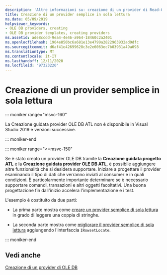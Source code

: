 ```yaml
---
description: 'Altre informazioni su: creazione di un provider di Read-Only semplice'
title: Creazione di un provider semplice in sola lettura
ms.date: 05/09/2019
helpviewer_keywords:
- OLE DB providers, creating
- OLE DB provider templates, creating providers
ms.assetid: ade8ccdd-9ea4-4e46-a964-18460c2a2401
ms.openlocfilehash: 1904e850bc6a681e13e4799a2822963932ad9dfc
ms.sourcegitcommit: d6af41e42699628c3e2e6063ec7b03931a49a098
ms.translationtype: MT
ms.contentlocale: it-IT
ms.lasthandoff: 12/11/2020
ms.locfileid: "97323220"
---
```

# <a name="creating-a-simple-read-only-provider"></a>Creazione di un provider semplice in sola lettura

::: moniker range="msvc-160"

La Creazione guidata provider OLE DB ATL non è disponibile in Visual Studio 2019 e versioni successive.

::: moniker-end

::: moniker range="<=msvc-150"

Se è stato creato un provider OLE DB tramite la **Creazione guidata progetto ATL** e la **Creazione guidata provider OLE DB ATL**, è possibile aggiungere altre funzionalità che si desidera supportare. Iniziare a progettare il provider esaminando il tipo di dati che verranno inviati al consumer e in quali condizioni. È particolarmente importante determinare se è necessario supportare comandi, transazioni e altri oggetti facoltativi. Una buona progettazione fin dall'inizio accelera l'implementazione e i test.

L'esempio è costituito da due parti:

- La prima parte mostra come [creare un provider semplice di sola lettura](../../data/oledb/implementing-the-simple-read-only-provider.md) in grado di leggere una coppia di stringhe.

- La seconda parte mostra come [migliorare il provider semplice di sola lettura](../../data/oledb/enhancing-the-simple-read-only-provider.md) aggiungendo l'interfaccia `IRowsetLocate`.

::: moniker-end

## <a name="see-also"></a>Vedi anche

[Creazione di un provider di OLE DB](../../data/oledb/creating-an-ole-db-provider.md)<br/>
